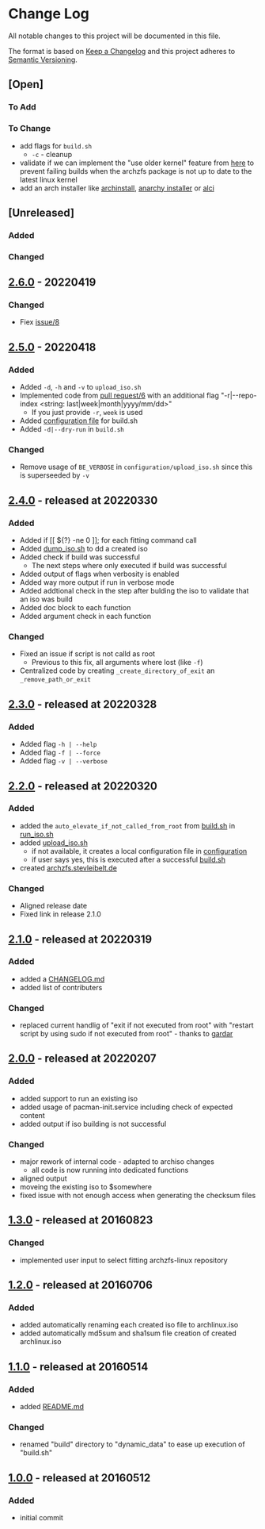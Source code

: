 # Change Log

All notable changes to this project will be documented in this file.

The format is based on [Keep a Changelog](http://keepachangelog.com/)
and this project adheres to [Semantic Versioning](http://semver.org/).

## [Open]

### To Add

### To Change

* add flags for `build.sh`
    * `-c` - cleanup
* validate if we can implement the "use older kernel" feature from [here](https://github.com/eoli3n/archiso-zfs/blob/master/init) to prevent failing builds when the archzfs package is not up to date to the latest linux kernel
* add an arch installer like [archinstall](https://github.com/archlinux/archinstall), [anarchy installer](https://anarchyinstaller.gitlab.io/) or [alci](https://alci.online/)

## [Unreleased]

### Added

### Changed

## [2.6.0](https://github.com/stevleibelt/arch-linux-live-cd-iso-with-zfs/tree/2.6.0) - 20220419

### Changed

* Fiex [issue/8](https://github.com/stevleibelt/arch-linux-live-cd-iso-with-zfs/issues/8)

## [2.5.0](https://github.com/stevleibelt/arch-linux-live-cd-iso-with-zfs/tree/2.5.0) - 20220418

### Added

* Added `-d`, `-h` and `-v` to `upload_iso.sh`
* Implemented code from [pull request/6](https://github.com/stevleibelt/arch-linux-live-cd-iso-with-zfs/pull/6) with an additional flag "-r|--repo-index <string: last|week|month|yyyy/mm/dd>"
    * If you just provide `-r`, `week` is used
* Added [configuration file](configuration/build.sh.dist) for build.sh
* Added `-d|--dry-run` in `build.sh`

### Changed

* Remove usage of `BE_VERBOSE` in `configuration/upload_iso.sh` since this is superseeded by `-v`

## [2.4.0](https://github.com/stevleibelt/arch-linux-live-cd-iso-with-zfs/tree/2.4.0) - released at 20220330

### Added

* Added if [[ ${?} -ne 0 ]]; for each fitting command call
* Added [dump_iso.sh](dump_iso.sh) to dd a created iso
* Added check if build was successful
    * The next steps where only executed if build was successful
* Added output of flags when verbosity is enabled
* Added way more output if run in verbose mode
* Added addtional check in the step after bulding the iso to validate that an iso was build
* Added doc block to each function
* Added argument check in each function

### Changed

* Fixed an issue if script is not calld as root
    * Previous to this fix, all arguments where lost (like `-f`)
* Centralized code by creating `_create_directory_of_exit` an `_remove_path_or_exit`

## [2.3.0](https://github.com/stevleibelt/arch-linux-live-cd-iso-with-zfs/tree/2.3.0) - released at 20220328

### Added

* Added flag `-h | --help`
* Added flag `-f | --force`
* Added flag `-v | --verbose`

## [2.2.0](https://github.com/stevleibelt/arch-linux-live-cd-iso-with-zfs/tree/2.2.0) - released at 20220320

### Added

* added the `auto_elevate_if_not_called_from_root` from [build.sh](build.sh) in [run_iso.sh](run_iso.sh)
* added [upload_iso.sh](upload_iso.sh)
    * if not available, it creates a local configuration file in [configuration](configuration)
    * if user says yes, this is executed after a successful [build.sh](build.sh)
* created [archzfs.stevleibelt.de](https://archzfs.leibelt.de/)

### Changed

* Aligned release date
* Fixed link in release 2.1.0

## [2.1.0](https://github.com/stevleibelt/arch-linux-live-cd-iso-with-zfs/tree/2.1.0) - released at 20220319

### Added

* added a [CHANGELOG.md](CHANGELOG.md)
* added list of contributers

### Changed

* replaced current handlig of "exit if not executed from root" with "restart script by using sudo if not executed from root" - thanks to [gardar](https://github.com/gardar)

## [2.0.0](https://github.com/stevleibelt/arch-linux-live-cd-iso-with-zfs/tree/2.0.0) - released at 20220207

### Added

* added support to run an existing iso
* added usage of pacman-init.service including check of expected content
* added output if iso building is not successful

### Changed

* major rework of internal code - adapted to archiso changes
    * all code is now running into dedicated functions
* aligned output
* moveing the existing iso to $somewhere
* fixed issue with not enough access when generating the checksum files

## [1.3.0](https://github.com/stevleibelt/arch-linux-live-cd-iso-with-zfs/tree/1.3.0) - released at 20160823

### Changed

* implemented user input to select fitting archzfs-linux repository

## [1.2.0](https://github.com/stevleibelt/arch-linux-live-cd-iso-with-zfs/tree/1.2.0) - released at 20160706

### Added

* added automatically renaming each created iso file to archlinux.iso
* added automatically md5sum and sha1sum file creation of created archlinux.iso

## [1.1.0](https://github.com/stevleibelt/arch-linux-live-cd-iso-with-zfs/tree/1.1.0) - released at 20160514

### Added

* added [README.md](https://github.com/stevleibelt/arch-linux-live-cd-iso-with-zfs/blob/master/README.md)

### Changed

* renamed "build" directory to "dynamic_data" to ease up execution of "build.sh"

## [1.0.0](https://github.com/stevleibelt/arch-linux-live-cd-iso-with-zfs/tree/1.0.0) - released at 20160512

### Added

* initial commit
